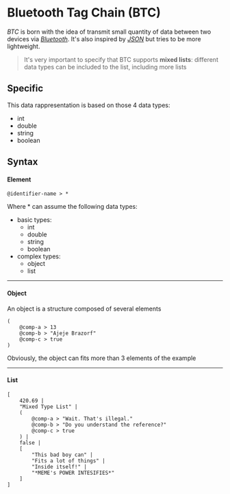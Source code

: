 # Bluetooth Tag Chain (BTC)

_BTC_ is born with the idea of transmit small quantity of data between two devices via [_Bluetooth_]('https://www.bluetooth.com/'). It's also inspired by [_JSON_]('https://en.wikipedia.org/wiki/JSON') but tries to be more lightweight.

> It's very important  to specify that BTC supports **mixed lists**: 
> different data types can be included to the list, including more lists
## Specific
This data rappresentation is based on those 4 data types:
 - int
 - double
 - string
 - boolean
## Syntax
#### Element
```
@identifier-name > *
```
Where \* can assume the following data types:
- basic types:
    - int
    - double
    - string
    - boolean
- complex types:
    - object
    - list
___
#### Object
An object is a structure composed of several elements 
```
(
    @comp-a > 13
    @comp-b > "Ajeje Brazorf"
    @comp-c > true
)
```
Obviously, the object can fits more than 3 elements of the example
___
#### List
```
[
    420.69 |
    "Mixed Type List" |
    (
        @comp-a > "Wait. That's illegal."
        @comp-b > "Do you understand the reference?"
        @comp-c > true
    ) |
    false |
    [
        "This bad boy can" |
        "Fits a lot of things" |
        "Inside itself!" |
        "*MEME's POWER INTESIFIES*"
    ]
]
```